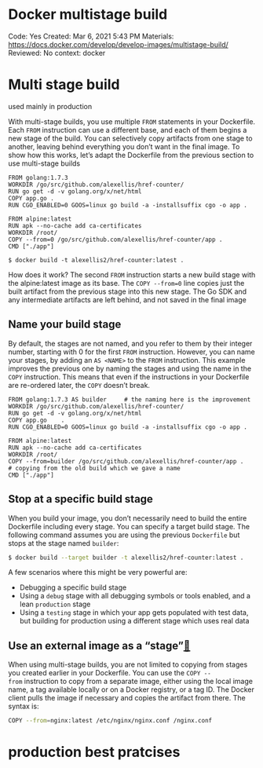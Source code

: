 # Docker multistage build

Code: Yes
Created: Mar 6, 2021 5:43 PM
Materials: https://docs.docker.com/develop/develop-images/multistage-build/
Reviewed: No
context: docker

# Multi stage build

used mainly in production 

With multi-stage builds, you use multiple `FROM` statements in your Dockerfile. Each `FROM` instruction can use a different base, and each of them begins a new stage of the build. You can selectively copy artifacts from one stage to another, leaving behind everything you don’t want in the final image. To show how this works, let’s adapt the Dockerfile from the previous section to use multi-stage builds

```docker
FROM golang:1.7.3
WORKDIR /go/src/github.com/alexellis/href-counter/
RUN go get -d -v golang.org/x/net/html  
COPY app.go .
RUN CGO_ENABLED=0 GOOS=linux go build -a -installsuffix cgo -o app .

FROM alpine:latest  
RUN apk --no-cache add ca-certificates
WORKDIR /root/
COPY --from=0 /go/src/github.com/alexellis/href-counter/app .
CMD ["./app"]
```

```docker
$ docker build -t alexellis2/href-counter:latest .
```

How does it work? The second `FROM` instruction starts a new build stage with the alpine:latest image as its base. The `COPY --from=0` line copies just the built artifact from the previous stage into this new stage. The Go SDK and any intermediate artifacts are left behind, and not saved in the final image

## Name your  build stage

By default, the stages are not named, and you refer to them by their integer number, starting with 0 for the first `FROM` instruction. However, you can name your stages, by adding an `AS <NAME>` to the `FROM` instruction. This example improves the previous one by naming the stages and using the name in the `COPY` instruction. This means that even if the instructions in your Dockerfile are re-ordered later, the `COPY` doesn’t break.

```docker
FROM golang:1.7.3 AS builder     # the naming here is the improvement
WORKDIR /go/src/github.com/alexellis/href-counter/
RUN go get -d -v golang.org/x/net/html  
COPY app.go    .
RUN CGO_ENABLED=0 GOOS=linux go build -a -installsuffix cgo -o app .

FROM alpine:latest  
RUN apk --no-cache add ca-certificates
WORKDIR /root/
COPY --from=builder /go/src/github.com/alexellis/href-counter/app .    # copying from the old build which we gave a name
CMD ["./app"]
```

## Stop at a specific build stage

When you build your image, you don’t necessarily need to build the entire Dockerfile including every stage. You can specify a target build stage. The following command assumes you are using the previous `Dockerfile` but stops at the stage named `builder`:

```bash
$ docker build --target builder -t alexellis2/href-counter:latest .
```

A few scenarios where this might be very powerful are:

- Debugging a specific build stage
- Using a `debug` stage with all debugging symbols or tools enabled, and a lean `production` stage
- Using a `testing` stage in which your app gets populated with test data, but building for production using a different stage which uses real data

## **Use an external image as a “stage”[🔗](https://docs.docker.com/develop/develop-images/multistage-build/#use-an-external-image-as-a-stage)**

When using multi-stage builds, you are not limited to copying from stages you created earlier in your Dockerfile. You can use the `COPY --from` instruction to copy from a separate image, either using the local image name, a tag available locally or on a Docker registry, or a tag ID. The Docker client pulls the image if necessary and copies the artifact from there. The syntax is:

```bash
COPY --from=nginx:latest /etc/nginx/nginx.conf /nginx.conf
```

# production best pratcises